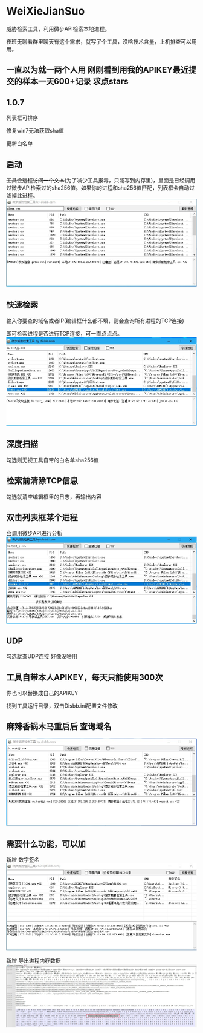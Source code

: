 # WeiXieJianSuo
威胁检索工具，利用微步API检索本地进程。

夜班无聊看群里聊天有这个需求，就写了个工具，没啥技术含量，上机排查可以用用。
## 一直以为就一两个人用 刚刚看到用我的APIKEY最近提交的样本一天600+记录 求点stars
## 1.0.7
列表框可排序

修复win7无法获取sha值

更新白名单

## 启动
<del>工具会远程访问一个文本</del>(为了减少工具报毒，只能写到内存里)，里面是已经调用过微步API检索过的sha256值。如果你的进程和sha256值匹配，列表框会自动过滤掉此进程。
![image-1](https://raw.githubusercontent.com/D1sbb/WeiXieJianSuo/main/assets/1.jpg)

## 快速检索
输入你要查的域名或者IP(编辑框什么都不填，则会查询所有进程的TCP连接)

即可检索进程是否进行TCP连接，可一直点点点。
![image-2](https://raw.githubusercontent.com/D1sbb/WeiXieJianSuo/main/assets/2.jpg)

## 深度扫描
勾选则无视工具自带的白名单sha256值

## 检索前清除TCP信息
勾选就清空编辑框里的日志，再输出内容

## 双击列表框某个进程
会调用微步API进行分析
![image-3](https://raw.githubusercontent.com/D1sbb/WeiXieJianSuo/main/assets/3.jpg)

## UDP
勾选就查UDP连接 好像没啥用

## 工具自带本人APIKEY，每天只能使用300次
你也可以替换成自己的APIKEY

找到工具运行目录，双击Disbb.ini配置文件修改

## 麻辣香锅木马重启后 查询域名
![image-5](https://raw.githubusercontent.com/D1sbb/WeiXieJianSuo/main/assets/5重启后.jpg)

## 需要什么功能，可以加
新增 数字签名
![image-5](https://raw.githubusercontent.com/D1sbb/WeiXieJianSuo/main/assets/6%E6%96%B0%E5%A2%9E%E8%8E%B7%E5%8F%96%E6%95%B0%E5%AD%97%E7%AD%BE%E5%90%8D.jpg)

新增 导出进程内存数据
![image-4](https://raw.githubusercontent.com/D1sbb/WeiXieJianSuo/main/assets/4%E8%BD%AC%E5%AD%98%E6%96%87%E4%BB%B6%E5%88%86%E6%9E%90%E6%81%B6%E6%84%8F%E5%9F%9F%E5%90%8D.jpg)
